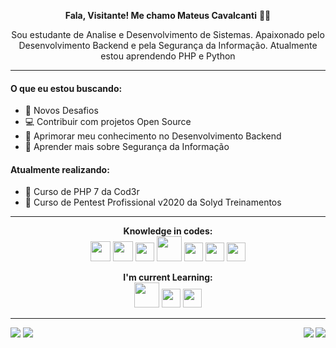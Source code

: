 <p align="center"> <b>Fala, Visitante! Me chamo Mateus Cavalcanti</b> 🖖🏻 </p>
<p align="center"> Sou estudante de Analise e Desenvolvimento de Sistemas. Apaixonado pelo Desenvolvimento Backend e pela Segurança da Informação. Atualmente estou aprendendo PHP e Python</p>

<hr>

#### O que eu estou buscando: 
<ul>
  <li> 🚀 Novos Desafios </li>
  <li> 💻 Contribuir com projetos Open Source </li>
  <li> 💛 Aprimorar meu conhecimento no Desenvolvimento Backend </li>
  <li> 🖤 Aprender mais sobre Segurança da Informação </li>
</ul>

#### Atualmente realizando:
<ul>
  <li> 🐘 Curso de PHP 7 da Cod3r </li>
  <li> 🐉 Curso de Pentest Profissional v2020 da Solyd Treinamentos </li>
</ul>

<hr>

<p align="center">
  <b>Knowledge in codes:</b><br>
  <img src="https://user-images.githubusercontent.com/71419758/96328607-6172b180-101b-11eb-8de4-81c94280bc05.png" width="32px">
  <img src="https://user-images.githubusercontent.com/71419758/96328608-63d50b80-101b-11eb-82b9-16f1cc817a6d.png" width="32px">
  <img src="https://user-images.githubusercontent.com/73726439/99457061-2361f980-2909-11eb-8572-e387f72720e3.png" width="30px">
  <img src="https://user-images.githubusercontent.com/73726439/97770673-25a81380-1b14-11eb-8c84-20e931164d08.png" width="40px">
  <img src="https://user-images.githubusercontent.com/71419758/96328711-64ba6d00-101c-11eb-96ec-9c43920b198b.png" width="30px">
  <img src="https://user-images.githubusercontent.com/71419758/96328715-73a11f80-101c-11eb-9572-cad128eba19e.png" width="30px">
  <img src="https://user-images.githubusercontent.com/71419758/96328721-84519580-101c-11eb-9975-06aa8d5e4175.png" width="30px">
</p>

<p align="center">
  <b>I'm current Learning:</b><br>
  <img src="https://user-images.githubusercontent.com/73726439/97770673-25a81380-1b14-11eb-8c84-20e931164d08.png" width="40px">
  <img src="https://user-images.githubusercontent.com/71419758/96328800-16f23480-101d-11eb-801c-7b8023928087.png" width="30px">
  <img src="https://user-images.githubusercontent.com/73726439/100920658-31dc1380-34ba-11eb-97a0-fd885caa4ccd.png" width="30px">
</p>

<hr>

[<img src="https://img.shields.io/badge/portfolio-%2312100E.svg?&style=for-the-badge&logo=github&logoColor=white" />](https://github.com/matcavl/)
[<img src="https://img.shields.io/badge/linkedin-%230077B5.svg?&style=for-the-badge&logo=linkedin&logoColor=white" />](https://www.linkedin.com/in/mateus-cavalcanti-2217a11b8/)
[<img src="https://img.shields.io/badge/instagram-%23E4405F.svg?&style=for-the-badge&logo=instagram&logoColor=white" align="right" />](https://www.instagram.com/cavalcan7i_/?hl=pt-br)
[<img src="https://img.shields.io/badge/whatsapp-%25d366.svg?&style=for-the-badge&logo=whatsapp&logoColor=white" align="right" />](https://wa.me/5581987361156)
